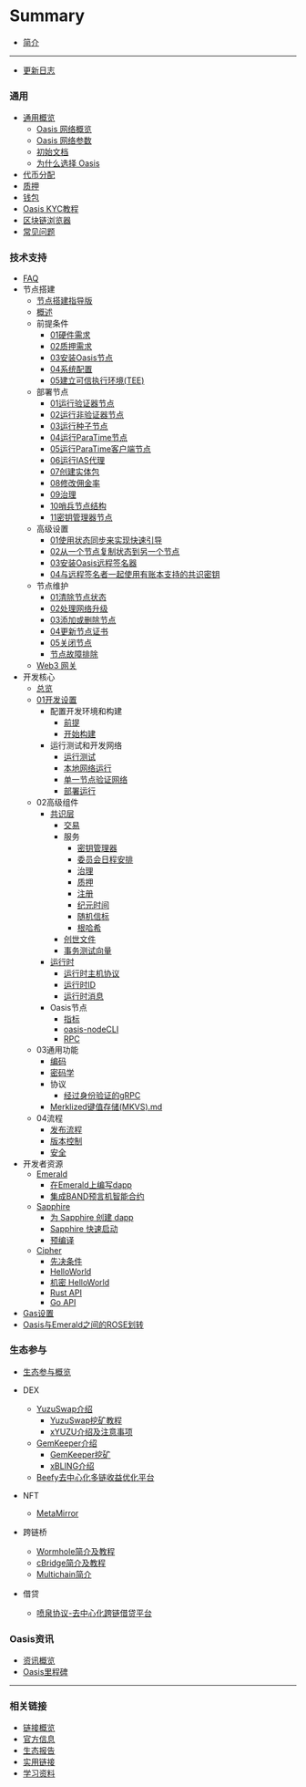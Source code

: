 # Summary

- [简介](README.md)

------
- [更新日志](./更新日志.md)

### 通用
  - [通用概览](./general/通用概览.md)
    - [Oasis 网络概览](./general/overview/overview.md)
    - [Oasis 网络参数](./general/network_parameters/network_parameters.md)
    - [初始文档](./general/genesis/genesis.md)
    - [为什么选择 Oasis](./general/whyoasis/whyoasis.md)
  - [代币分配](./general/coin/coin.md)
  - [质押](./general/质押.md)
  - [钱包](./general/wallet/wallet.md)
  - [Oasis KYC教程](./general/oasis_kyc/oasis_kyc.md)
  - [区块链浏览器](./general/browser/browser.md)
  - [常见问题](./general/questions/questions.md)

### 技术支持

- [FAQ](./dev_support/FAQ.md)
- 节点搭建
  - [节点搭建指导版](./dev_support/node/节点搭建指导版.md)
  - [概述](./dev_support/node/zer0stab/Overview.md)
  - 前提条件
    - [01硬件需求](./dev_support/node/zer0stab/01前提条件/01硬件需求.md)
    - [02质押需求](./dev_support/node/zer0stab//01前提条件/02质押需求.md)
    - [03安装Oasis节点](./dev_support/node/zer0stab//01前提条件/03安装Oasis节点.md)
    - [04系统配置](./dev_support/node/zer0stab//01前提条件/04系统配置.md)
    - [05建立可信执行环境(TEE)](./dev_support/node/zer0stab//01前提条件/05建立可信执行环境(TEE).md)
  - 部署节点
    - [01运行验证器节点](./dev_support/node/zer0stab/02部署节点/01运行验证器节点.md)
    - [02运行非验证器节点](./dev_support/node/zer0stab/02部署节点/02运行非验证器节点.md)
    - [03运行种子节点](./dev_support/node/zer0stab/02部署节点/03运行种子节点.md)
    - [04运行ParaTime节点](./dev_support/node/zer0stab/02部署节点/04运行ParaTime节点.md)
    - [05运行ParaTime客户端节点](./dev_support/node/zer0stab/02部署节点/05运行ParaTime客户端节点.md)
    - [06运行IAS代理](./dev_support/node/zer0stab/02部署节点/06运行IAS代理.md)
    - [07创建实体包](./dev_support/node/zer0stab/02部署节点/07创建实体包.md)
    - [08修改佣金率](./dev_support/node/zer0stab/02部署节点/08修改佣金率.md)
    - [09治理](./dev_support/node/zer0stab/02部署节点/09治理.md)
    - [10哨兵节点结构](./dev_support/node/zer0stab/02部署节点/10哨兵节点结构.md)
    - [11密钥管理器节点](/dev_support/node/zer0stab/02部署节点/11密钥管理器节点.md)
  - 高级设置
    - [01使用状态同步来实现快速引导](./dev_support/node/zer0stab/03高级设置/01使用状态同步来实现快速引导.md)
    - [02从一个节点复制状态到另一个节点](./dev_support/node/zer0stab/03高级设置/02从一个节点复制状态到另一个节点.md)
    - [03安装Oasis远程签名器](./dev_support/node/zer0stab/03高级设置/03安装Oasis远程签名器.md)
    - [04与远程签名者一起使用有账本支持的共识密钥](./dev_support/node/zer0stab/03高级设置/04与远程签名者一起使用有账本支持的共识密钥.md)
  - 节点维护
    - [01清除节点状态](./dev_support/node/zer0stab/04节点维护/01清除节点状态.md)
    - [02处理网络升级](./dev_support/node/zer0stab/04节点维护/02处理网络升级.md)
    - [03添加或删除节点](./dev_support/node/zer0stab/04节点维护/03添加或删除节点.md)
    - [04更新节点证书](./dev_support/node/zer0stab/04节点维护/04更新节点证书.md)
    - [05关闭节点](./dev_support/node/zer0stab/04节点维护/05关闭节点.md)
    - [节点故障排除](./dev_support/node/zer0stab/节点故障排除.md)
  - [Web3 网关](./dev_support/node/zer0stab/web3gateway.md)
- 开发核心
  - [总览](./dev_support/core/开发核心文档/开发核心文档/总览.md)
  - [01开发设置](./dev_support/core/开发核心文档/开发核心文档/01开发设置.md)
    - 配置开发环境和构建
      - [前提](./dev_support/core/开发核心文档/开发核心文档/01开发设置/配置开发环境和构建/前提.md)
      - [开始构建](./dev_support/core/开发核心文档/开发核心文档/01开发设置/配置开发环境和构建/开始构建.md)
    - 运行测试和开发网络
      - [运行测试](./dev_support/core/开发核心文档/开发核心文档/01开发设置/运行测试和开发网络/运行测试.md)
      - [本地网络运行](./dev_support/core/开发核心文档/开发核心文档/01开发设置/运行测试和开发网络/本地网络运行.md)
      - [单一节点验证网络](./dev_support/core/开发核心文档/开发核心文档/01开发设置/运行测试和开发网络/单一节点验证网络.md)
      - [部署运行](./dev_support/core/开发核心文档/开发核心文档/01开发设置/运行测试和开发网络/部署运行.md) 
  - 02高级组件
    - [共识层](./dev_support/core/开发核心文档/开发核心文档/02高级组件/共识层.md)
      - [交易](./dev_support/core/开发核心文档/开发核心文档/02高级组件/共识层/交易.md)
      - 服务
        - [密钥管理器](./dev_support/core/开发核心文档/开发核心文档/02高级组件/共识层/服务/密钥管理器.md)
        - [委员会日程安排](./dev_support/core/开发核心文档/开发核心文档/02高级组件/共识层/服务/委员会日程安排.md)
        - [治理](./dev_support/core/开发核心文档/开发核心文档/02高级组件/共识层/服务/治理.md)
        - [质押](./dev_support/core/开发核心文档/开发核心文档/02高级组件/共识层/服务/质押.md)
        - [注册](./dev_support/core/开发核心文档/开发核心文档/02高级组件/共识层/服务/注册.md)
        - [纪元时间](./dev_support/core/开发核心文档/开发核心文档/02高级组件/共识层/服务/纪元时间.md)
        - [随机信标](./dev_support/core/开发核心文档/开发核心文档/02高级组件/共识层/服务/随机信标.md)
        - [根哈希](./dev_support/core/开发核心文档/开发核心文档/02高级组件/共识层/服务/根哈希.md)
      - [创世文件](./dev_support/core/开发核心文档/开发核心文档/02高级组件/共识层/创世文件.md)
      - [事务测试向量](./dev_support/core/开发核心文档/开发核心文档/02高级组件/共识层/事务测试向量.md)
    - [运行时](./dev_support/core/开发核心文档/开发核心文档/02高级组件/运行时.md)
      - [运行时主机协议](./dev_support/core/开发核心文档/开发核心文档/02高级组件/运行时/运行时主机协议.md)
      - [运行时ID](./dev_support/core/开发核心文档/开发核心文档/02高级组件/运行时/运行时ID.md)
      - [运行时消息](./dev_support/core/开发核心文档/开发核心文档/02高级组件/运行时/运行时消息.md)
    - Oasis节点
      - [指标](./dev_support/core/开发核心文档/开发核心文档/02高级组件/Oasis节点/指标.md)
      - [oasis-nodeCLI](./dev_support/core/开发核心文档/开发核心文档/02高级组件/Oasis节点/oasis-nodeCLI.md)
      - [RPC](./dev_support/core/开发核心文档/开发核心文档/02高级组件/Oasis节点/RPC.md)
  - 03通用功能
    - [编码](./dev_support/core/开发核心文档/开发核心文档/03通用功能/编码.md)
    - [密码学](./dev_support/core/开发核心文档/开发核心文档/03通用功能/密码学.md)
    - 协议
      - [经过身份验证的gRPC](./dev_support/core/开发核心文档/开发核心文档/03通用功能/经过身份验证的gRPC.md)
    - [Merklized键值存储(MKVS).md](./dev_support/core/开发核心文档/开发核心文档/03通用功能/Merklized键值存储(MKVS).md)
  - 04流程
    - [发布流程](./dev_support/core/开发核心文档/开发核心文档/04流程/发布流程.md)
    - [版本控制](./dev_support/core/开发核心文档/开发核心文档/04流程/版本控制.md)
    - [安全](./dev_support/core/开发核心文档/开发核心文档/04流程/安全.md)   
- 开发者资源
  - [Emerald](./dev_support/paratime/Emerald.md)
    - [在Emerald上编写dapp](./dev_support/paratime/Emerald/在Emerald上编写dapp.md)
    - [集成BAND预言机智能合约](./dev_support/paratime/Emerald/集成BAND预言机智能合约.md)
  - [Sapphire](./dev_support/paratime/Sapphire.md)
    - [为 Sapphire 创建 dapp](./dev_support/paratime/Sapphire/为Sapphire创建dapp.md)
    - [Sapphire 快速启动](./dev_support/paratime/Sapphire/Sapphire快速启动.md)
    - [预编译](./dev_support/paratime/Sapphire/预编译.md)
  - [Cipher](./dev_support/paratime/cipher.md)
    - [先决条件](./dev_support/paratime/cipher/先决条件.md)
    - [HelloWorld](./dev_support/paratime/cipher/helloworld.md)
    - [机密 HelloWorld](./dev_support/paratime/cipher/机密helloworld.md)
    - [Rust API](https://api.docs.oasis.io/oasis-sdk/oasis_contract_sdk/)
    - [Go API](https://pkg.go.dev/github.com/oasisprotocol/oasis-sdk/client-sdk/go/client)
- [Gas设置](./dev_support/Gas设置/Gas设置.md)
- [Oasis与Emerald之间的ROSE划转](./dev_support/Oasis与Emerald之间的ROSE划转/Oasis与Emerald之间的ROSE划转.md)

### 生态参与

- [生态参与概览](./ecosystem_paticipate/概览.md)

- DEX
  - [YuzuSwap介绍](./ecosystem_paticipate/dex/yuzuswap/YuzuSwap介绍.md)
    - [YuzuSwap挖矿教程](https://medium.com/@little-white/yuzu-%E6%8C%96%E7%9F%BF%E6%94%BB%E7%95%A5-f192ff18b9a1)
    - [xYUZU介绍及注意事项](./ecosystem_paticipate/dex/yuzuswap/xYUZU介绍及注意事项.md)
  - [GemKeeper介绍](./ecosystem_paticipate/dex/GemKeeper/GemKeeper-Introduce.md)
    - [GemKeeper挖矿](./ecosystem_paticipate/dex/GemKeeper/gemkeeper-mining.md)
    - [xBLING介绍](./ecosystem_paticipate/dex/GemKeeper/xBLING/xBLING-Introduce.md)
  - [Beefy去中心化多链收益优化平台](./ecosystem_paticipate/dex/Beefy/Beefy.md)

- NFT
  - [MetaMirror](ecosystem_paticipate/nft/MetaMirror/MetaMirror.md)
- 跨链桥
  - [Wormhole简介及教程](ecosystem_paticipate/bridge/wormhole/Wormhole简介及教程.md)
  - [cBridge简介及教程](ecosystem_paticipate/bridge/cbridge/cBridge简介及教程.md)
  - [Multichain简介](ecosystem_paticipate/bridge/Multichain/Multichain简介.md)
- 借贷
  - [喷泉协议-去中心化跨链借贷平台](ecosystem_paticipate/lending/FountainProtocol/FountainProtocol.md)

### Oasis资讯

- [资讯概览](./oasis_info/概览.md)
- [Oasis里程碑](./oasis_info/Oasis里程碑.md)
------

### 相关链接

- [链接概览](./links/概览.md)
- [官方信息](./links/官方信息.md)
- [生态报告](./links/生态报告.md)
- [实用链接](./links/实用链接.md)
- [学习资料](./links/学习资料.md)
